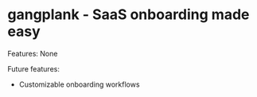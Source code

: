 # gangplank - SaaS onboarding made easy

Features:
None

Future features:
- Customizable onboarding workflows
